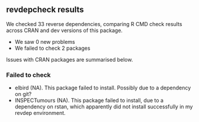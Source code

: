 ## revdepcheck results

We checked 33 reverse dependencies, comparing R CMD check results across CRAN and dev versions of this package.

 * We saw 0 new problems
 * We failed to check 2 packages

Issues with CRAN packages are summarised below.

### Failed to check

* elbird (NA). This package failed to install. Possibly due to a dependency on
  git?
* INSPECTumours (NA). This package failed to install, due to a dependency on
  rstan, which apparently did not install successfully in my revdep
  environment.

